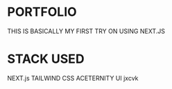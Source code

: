 # PORTFOLIO
THIS IS BASICALLY MY FIRST TRY ON USING NEXT.JS 
# STACK USED
NEXT.js
TAILWIND CSS
ACETERNITY UI
jxcvk
